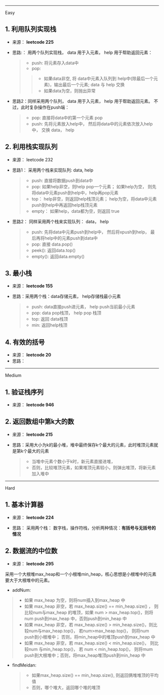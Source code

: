 

---

Easy

## 1. 利用队列实现栈 

- 来源： **leetcode 225**

- 思路:： 用两个队列实现栈， data 用于入元素， help 用于帮助返回元素：
  > - push: 将元素存入data中
  > - pop: 
  > >- 如果data非空, 将 data中元素入队列到 help中(除最后一个元素)，输出最后一个元素; data 与 help 交换
  > >- 如果data为空，则抛出异常

- 思路2：同样采用两个队列， data 用于入元素， help 用于帮助返回元素。 不过，此时复杂操作在push端：
   > - pop: 直接将data中的第一个元素 pop
   > - push: 先将元素放入help中， 然后将data中的元素依次放入help中， 交换 data， help

## 2. 利用栈实现队列

- 来源： leetcode 232

- 思路1： 采用两个栈来实现队列: data, help
  > - push: 直接将数据push到data中
  > - pop: 如果help非空，则help pop一个元素； 如果help为空， 则先将data中元素push到help中，help再pop元素
  > - top： help非空，则返回help栈顶元素； help为空，将data中元素push到help中再返回help栈顶元素
  > - empty： 如果help，data都为空，则返回 true

- 思路2： 同样采用两个栈来实现队列： data， help
    > - push: 先将data中元素push到help中， 然后将xpush到help， 最后再将help中的元素push到data中
    > - pop: 直接 data.pop()
    > - peek(): 返回data.top()
    > - empty(): 返回data.empty()

## 3. 最小栈 

- 来源： **leetcode 155**

- 思路：采用两个栈：data存储元素， help存储栈最小元素
  > - push: data直接push进元素， help push当前最小元素
  > - pop: data pop栈顶， help pop 栈顶
  > - top: 返回 data栈顶
  > - min: 返回help栈顶

## 4. 有效的括号

- 来源： **leetcode 20**
- 思路： 

---

Medium

## 1. 验证栈序列

- 来源： **leetcode 946**

## 2. 返回数组中第k大的数

- 来源： **leetcode 215**

- 思路：采用大小为k的最小堆，堆中最终保存k个最大的元素，此时堆顶元素就是第k个最大的元素

  > - 当堆中元素个数小于k时，新元素直接进堆，
  > - 否则，比较堆顶元素，如果堆顶元素较小，则弹出堆顶，将新元素加入堆中


---

Hard

## 1.   基本计算器

- 来源： **leetcode 224**

- 思路： 采用两个栈： 数字栈，操作符栈，分析两种情况：**有括号与无括号的情况**

## 2.  数据流的中位数 

- 来源： **leetcode 295**

采用一个大根堆max_heap和一个小根堆min_heap，核心思想是小根堆中的元素要大于大根堆中的元素。
 - addNum: 
  > - 如果 max_heap 为空，则将num插入到max_heap 中
  > - 如果 max_heap 非空，若 max_heap.size() == min_heap.size() ， 则比较num与max_heap 的堆顶，如果 num > max_heap.top()，则将num push到max_heap 中，否则push到min_heap 中
  > - 如果 max_heap 非空，若 max_heap.size() > min_heap.size()，则比较num与max_heap.top()， 若num>max_heap.top()， 则将num push到小根堆中； 否则，将min_heap中的堆顶push到max_heap 中
  > - 如果 max_heap 非空，若 max_heap.size() < min_heap.size()， 则比较num 与min_heap.top()， 若 num < min_heap.top()， 则将mum push到大根堆中；否则，将max_heap堆顶push到min_heap 中

- findMeidan:
  > - 如果max_heap.size() == min_heap.size(), 则返回俩堆堆顶的平均值
  > - 否则，哪个堆大，返回哪个堆的堆顶
